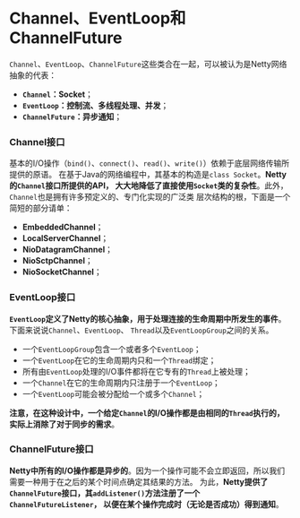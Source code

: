 Channel、EventLoop和ChannelFuture
==========================================================
`Channel`、`EventLoop`、`ChannelFuture`这些类合在一起，可以被认为是Netty网络抽象的代表：
+ **`Channel`：Socket**；
+ **`EventLoop`：控制流、多线程处理、并发**；
+ **`ChannelFuture`：异步通知**；

### Channel接口
基本的I/O操作（`bind()`、`connect()`、`read()`、`write()`）依赖于底层网络传输所提供的原语。
在基于Java的网络编程中，其基本的构造是`class Socket`。**Netty的`Channel`接口所提供的API，
大大地降低了直接使用`Socket`类的复杂性**。此外，`Channel`也是拥有许多预定义的、专门化实现的广泛类
层次结构的根，下面是一个简短的部分请单：
+ **EmbeddedChannel**；
+ **LocalServerChannel**；
+ **NioDatagramChannel**；
+ **NioSctpChannel**；
+ **NioSocketChannel**；

### EventLoop接口
**`EventLoop`定义了Netty的核心抽象，用于处理连接的生命周期中所发生的事件**。下面来说说`Channel`、`EventLoop`、
`Thread`以及`EventLoopGroup`之间的关系。
+ 一个`EventLoopGroup`包含一个或者多个`EventLoop`；
+ 一个`EventLoop`在它的生命周期内只和一个`Thread`绑定；
+ 所有由`EventLoop`处理的I/O事件都将在它专有的`Thread`上被处理；
+ 一个`Channel`在它的生命周期内只注册于一个`EventLoop`；
+ 一个`EventLoop`可能会被分配给一个或多个`Channel`；

**注意，在这种设计中，一个给定`Channel`的I/O操作都是由相同的`Thread`执行的，实际上消除了对于同步的需求**。

### ChannelFuture接口
**Netty中所有的I/O操作都是异步的**。因为一个操作可能不会立即返回，所以我们需要一种用于在之后的某个时间点确定其结果的方法。
为此，**Netty提供了`ChannelFuture`接口，其`addListener()`方法注册了一个`ChannelFutureListener`，
以便在某个操作完成时（无论是否成功）得到通知**。



